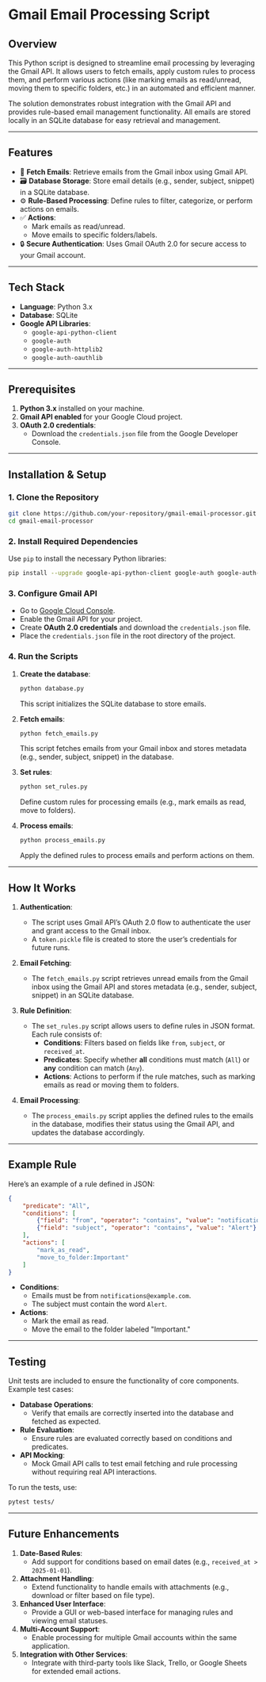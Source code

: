 

# **Gmail Email Processing Script**

## **Overview**
This Python script is designed to streamline email processing by leveraging the Gmail API. It allows users to fetch emails, apply custom rules to process them, and perform various actions (like marking emails as read/unread, moving them to specific folders, etc.) in an automated and efficient manner.

The solution demonstrates robust integration with the Gmail API and provides rule-based email management functionality. All emails are stored locally in an SQLite database for easy retrieval and management.

---

## **Features**
- 📩 **Fetch Emails**: Retrieve emails from the Gmail inbox using Gmail API.
- 🗃️ **Database Storage**: Store email details (e.g., sender, subject, snippet) in a SQLite database.
- ⚙️ **Rule-Based Processing**: Define rules to filter, categorize, or perform actions on emails.
- ✅ **Actions**:
  - Mark emails as read/unread.
  - Move emails to specific folders/labels.
- 🔒 **Secure Authentication**: Uses Gmail OAuth 2.0 for secure access to your Gmail account.

---

## **Tech Stack**
- **Language**: Python 3.x
- **Database**: SQLite
- **Google API Libraries**:
  - `google-api-python-client`
  - `google-auth`
  - `google-auth-httplib2`
  - `google-auth-oauthlib`

---

## **Prerequisites**
1. **Python 3.x** installed on your machine.
2. **Gmail API enabled** for your Google Cloud project.
3. **OAuth 2.0 credentials**:
   - Download the `credentials.json` file from the Google Developer Console.

---

## **Installation & Setup**

### **1. Clone the Repository**
```bash
git clone https://github.com/your-repository/gmail-email-processor.git
cd gmail-email-processor
```

### **2. Install Required Dependencies**
Use `pip` to install the necessary Python libraries:
```bash
pip install --upgrade google-api-python-client google-auth google-auth-httplib2 google-auth-oauthlib
```

### **3. Configure Gmail API**
- Go to [Google Cloud Console](https://console.cloud.google.com/).
- Enable the Gmail API for your project.
- Create **OAuth 2.0 credentials** and download the `credentials.json` file.
- Place the `credentials.json` file in the root directory of the project.

### **4. Run the Scripts**
1. **Create the database**:
   ```bash
   python database.py
   ```
   This script initializes the SQLite database to store emails.

2. **Fetch emails**:
   ```bash
   python fetch_emails.py
   ```
   This script fetches emails from your Gmail inbox and stores metadata (e.g., sender, subject, snippet) in the database.

3. **Set rules**:
   ```bash
   python set_rules.py
   ```
   Define custom rules for processing emails (e.g., mark emails as read, move to folders).

4. **Process emails**:
   ```bash
   python process_emails.py
   ```
   Apply the defined rules to process emails and perform actions on them.

---

## **How It Works**
1. **Authentication**:
   - The script uses Gmail API’s OAuth 2.0 flow to authenticate the user and grant access to the Gmail inbox.
   - A `token.pickle` file is created to store the user’s credentials for future runs.

2. **Email Fetching**:
   - The `fetch_emails.py` script retrieves unread emails from the Gmail inbox using the Gmail API and stores metadata (e.g., sender, subject, snippet) in an SQLite database.

3. **Rule Definition**:
   - The `set_rules.py` script allows users to define rules in JSON format. Each rule consists of:
     - **Conditions**: Filters based on fields like `from`, `subject`, or `received_at`.
     - **Predicates**: Specify whether **all** conditions must match (`All`) or **any** condition can match (`Any`).
     - **Actions**: Actions to perform if the rule matches, such as marking emails as read or moving them to folders.

4. **Email Processing**:
   - The `process_emails.py` script applies the defined rules to the emails in the database, modifies their status using the Gmail API, and updates the database accordingly.

---

## **Example Rule**
Here’s an example of a rule defined in JSON:
```json
{
    "predicate": "All",
    "conditions": [
        {"field": "from", "operator": "contains", "value": "notifications@example.com"},
        {"field": "subject", "operator": "contains", "value": "Alert"}
    ],
    "actions": [
        "mark_as_read",
        "move_to_folder:Important"
    ]
}
```
- **Conditions**:
  - Emails must be from `notifications@example.com`.
  - The subject must contain the word `Alert`.
- **Actions**:
  - Mark the email as read.
  - Move the email to the folder labeled "Important."

---

## **Testing**
Unit tests are included to ensure the functionality of core components. Example test cases:
- **Database Operations**:
  - Verify that emails are correctly inserted into the database and fetched as expected.
- **Rule Evaluation**:
  - Ensure rules are evaluated correctly based on conditions and predicates.
- **API Mocking**:
  - Mock Gmail API calls to test email fetching and rule processing without requiring real API interactions.

To run the tests, use:
```bash
pytest tests/
```

---

## **Future Enhancements**
1. **Date-Based Rules**:
   - Add support for conditions based on email dates (e.g., `received_at > 2025-01-01`).
2. **Attachment Handling**:
   - Extend functionality to handle emails with attachments (e.g., download or filter based on file type).
3. **Enhanced User Interface**:
   - Provide a GUI or web-based interface for managing rules and viewing email statuses.
4. **Multi-Account Support**:
   - Enable processing for multiple Gmail accounts within the same application.
5. **Integration with Other Services**:
   - Integrate with third-party tools like Slack, Trello, or Google Sheets for extended email actions.

